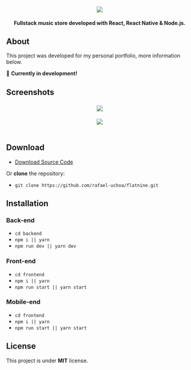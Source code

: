 <div align="center">
  <br>
  <img src="https://i.imgur.com/OUmfXol.png">
  <br>
</div>

<h4 align="center">Fullstack music store developed with React, React Native & Node.js.</h4>

## About

This project was developed for my personal portfolio, more information below.

:wrench: **Currently in development!**

## Screenshots

<h3 align="center">
  <img src="https://i.imgur.com/gDRhKbt.png">
  <br>
  <br>
  <img src="https://imgur.com/x5obS6V.png">
  <br>
  <br>
</h3>

## Download

- [Download Source Code](https://github.com/BayatGames/RedRunner/archive/master.zip)

Or **clone** the repository:

- `git clone https://github.com/rafael-uchoa/flatnine.git`

## Installation

### Back-end

- `cd backend`
- `npm i || yarn`
- `npm run dev || yarn dev`

### Front-end

- `cd frontend`
- `npm i || yarn`
- `npm run start || yarn start`

### Mobile-end

- `cd frontend`
- `npm i || yarn`
- `npm run start || yarn start`

## License

This project is under **MIT** license.
